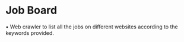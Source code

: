 # Job Board
• Web crawler to list all the jobs on different websites according to the keywords provided.
